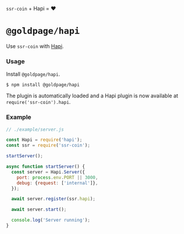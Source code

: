 <!---






    WARNING, READ THIS.
    This is a computed file. Do not edit.
    Instead, edit `/plugins/hapi/readme.template.md` and run `npm run docs` (or `yarn docs`).












    WARNING, READ THIS.
    This is a computed file. Do not edit.
    Instead, edit `/plugins/hapi/readme.template.md` and run `npm run docs` (or `yarn docs`).












    WARNING, READ THIS.
    This is a computed file. Do not edit.
    Instead, edit `/plugins/hapi/readme.template.md` and run `npm run docs` (or `yarn docs`).












    WARNING, READ THIS.
    This is a computed file. Do not edit.
    Instead, edit `/plugins/hapi/readme.template.md` and run `npm run docs` (or `yarn docs`).












    WARNING, READ THIS.
    This is a computed file. Do not edit.
    Instead, edit `/plugins/hapi/readme.template.md` and run `npm run docs` (or `yarn docs`).






-->

`ssr-coin` + Hapi = :heart:

# `@goldpage/hapi`

Use `ssr-coin` with [Hapi](https://github.com/hapijs/hapi).

### Usage

Install `@goldpage/hapi`.

~~~shell
$ npm install @goldpage/hapi
~~~

The plugin is automatically loaded and
a Hapi plugin is now available at `require('ssr-coin').hapi`.

### Example

~~~js
// ./example/server.js

const Hapi = require('hapi');
const ssr = require('ssr-coin');

startServer();

async function startServer() {
  const server = Hapi.Server({
    port: process.env.PORT || 3000,
    debug: {request: ['internal']},
  });

  await server.register(ssr.hapi);

  await server.start();

  console.log('Server running');
}
~~~

<!---






    WARNING, READ THIS.
    This is a computed file. Do not edit.
    Instead, edit `/plugins/hapi/readme.template.md` and run `npm run docs` (or `yarn docs`).












    WARNING, READ THIS.
    This is a computed file. Do not edit.
    Instead, edit `/plugins/hapi/readme.template.md` and run `npm run docs` (or `yarn docs`).












    WARNING, READ THIS.
    This is a computed file. Do not edit.
    Instead, edit `/plugins/hapi/readme.template.md` and run `npm run docs` (or `yarn docs`).












    WARNING, READ THIS.
    This is a computed file. Do not edit.
    Instead, edit `/plugins/hapi/readme.template.md` and run `npm run docs` (or `yarn docs`).












    WARNING, READ THIS.
    This is a computed file. Do not edit.
    Instead, edit `/plugins/hapi/readme.template.md` and run `npm run docs` (or `yarn docs`).






-->
